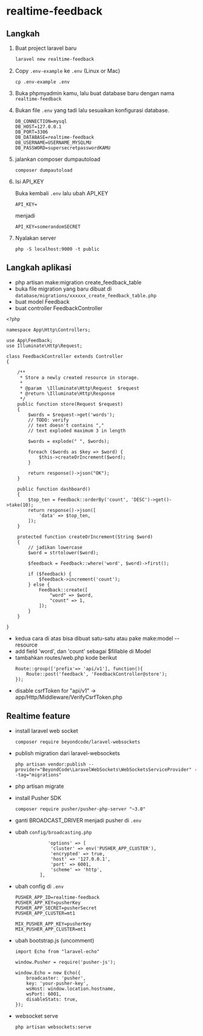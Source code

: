 # realtime-feedback

## Langkah

1. Buat project laravel baru

    ```bash
    laravel new realtime-feedback
    ```

2. Copy `.env-example` ke `.env` (Linux or Mac)

    ```
    cp .env-example .env
    ```

3. Buka phpmyadmin kamu, lalu buat database baru dengan nama `realtime-feedback`

4. Bukan file `.env` yang tadi lalu sesuaikan konfigurasi database.

    ```
    DB_CONNECTION=mysql
    DB_HOST=127.0.0.1
    DB_PORT=3306
    DB_DATABASE=realtime-feedback
    DB_USERNAME=USERNAME_MYSQLMU
    DB_PASSWORD=supersecretpasswordKAMU
    ```

5. jalankan composer dumpautoload

    ```
    composer dumpautoload
    ```

6. Isi API_KEY

    Buka kembali `.env` lalu ubah API_KEY

    ```
    API_KEY=
    ```

    menjadi


    ```
    API_KEY=somerandomSECRET
    ```

7. Nyalakan server
    ```
    php -S localhost:9000 -t public
    ```

## Langkah aplikasi

-   php artisan make:migration create_feedback_table
-   buka file migration yang baru dibuat di `database/migrations/xxxxxx_create_feedback_table.php`
-   buat model Feedback
-   buat controller FeedbackController

```
<?php

namespace App\Http\Controllers;

use App\Feedback;
use Illuminate\Http\Request;

class FeedbackController extends Controller
{

    /**
     * Store a newly created resource in storage.
     *
     * @param  \Illuminate\Http\Request  $request
     * @return \Illuminate\Http\Response
     */
    public function store(Request $request)
    {
        $words = $request->get('words');
        // TODO: verify
        // text doesn't contains ","
        // text exploded maximum 3 in length

        $words = explode(" ", $words);

        foreach ($words as $key => $word) {
            $this->createOrIncrement($word);
        }

        return response()->json("OK");
    }

    public function dashboard()
    {
        $top_ten = Feedback::orderBy('count', 'DESC')->get()->take(10);
        return response()->json([
            'data' => $top_ten,
        ]);
    }

    protected function createOrIncrement(String $word)
    {
        // jadikan lowercase
        $word = strtolower($word);

        $feedback = Feedback::where('word', $word)->first();

        if ($feedback) {
            $feedback->increment('count');
        } else {
            Feedback::create([
                "word" => $word,
                "count" => 1,
            ]);
        }
    }

}

```

-   kedua cara di atas bisa dibuat satu-satu atau pake make:model --resource
-   add field 'word', dan 'count' sebagai \$fillable di Model
-   tambahkan routes/web.php kode berikut
    ```
    Route::group(['prefix'=> 'api/v1'], function(){
        Route::post('feedback', 'FeedbackController@store');
    });
    ```
-   disable csrfToken for "api/v1" -> app/Http/Middleware/VerifyCsrfToken.php

## Realtime feature

-   install laravel web socket

    ```
    composer require beyondcode/laravel-websockets
    ```

-   publish migration dari laravel-websockets
    ```
    php artisan vendor:publish --provider="BeyondCode\LaravelWebSockets\WebSocketsServiceProvider" --tag="migrations"
    ```
-   php artisan migrate
-   install Pusher SDK
    ```
    composer require pusher/pusher-php-server "~3.0"
    ```
-   ganti BROADCAST_DRIVER menjadi pusher di `.env`
-   ubah `config/broadcasting.php`
    ```
                'options' => [
                 'cluster' => env('PUSHER_APP_CLUSTER'),
                 'encrypted' => true,
                 'host' => '127.0.0.1',
                 'port' => 6001,
                 'scheme' => 'http',
             ],
    ```
-   ubah config di `.env`

    ```
    PUSHER_APP_ID=realtime-feedback
    PUSHER_APP_KEY=pusherKey
    PUSHER_APP_SECRET=pusherSecret
    PUSHER_APP_CLUSTER=mt1

    MIX_PUSHER_APP_KEY=pusherKey
    MIX_PUSHER_APP_CLUSTER=mt1

    ```

-   ubah bootstrap.js (uncomment)

    ```
    import Echo from "laravel-echo"

    window.Pusher = require('pusher-js');

    window.Echo = new Echo({
        broadcaster: 'pusher',
        key: 'your-pusher-key',
        wsHost: window.location.hostname,
        wsPort: 6001,
        disableStats: true,
    });

    ```

-   websocket serve
    ```
    php artisan websockets:serve
    ```
